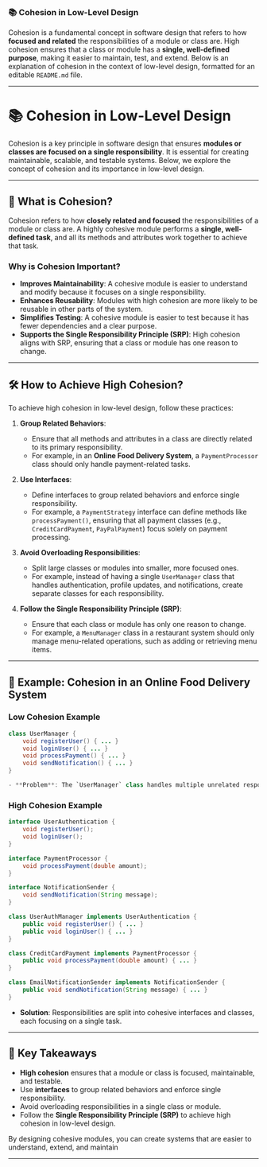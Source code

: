 ### 📚 **Cohesion in Low-Level Design**

Cohesion is a fundamental concept in software design that refers to how **focused and related** the responsibilities of a module or class are. High cohesion ensures that a class or module has a **single, well-defined purpose**, making it easier to maintain, test, and extend. Below is an explanation of cohesion in the context of low-level design, formatted for an editable `README.md` file.

---
# 📚 Cohesion in Low-Level Design

Cohesion is a key principle in software design that ensures **modules or classes are focused on a single responsibility**. It is essential for creating maintainable, scalable, and testable systems. Below, we explore the concept of cohesion and its importance in low-level design.

---

## 🌟 What is Cohesion?

Cohesion refers to how **closely related and focused** the responsibilities of a module or class are. A highly cohesive module performs a **single, well-defined task**, and all its methods and attributes work together to achieve that task.

### **Why is Cohesion Important?**
- **Improves Maintainability**: A cohesive module is easier to understand and modify because it focuses on a single responsibility.
- **Enhances Reusability**: Modules with high cohesion are more likely to be reusable in other parts of the system.
- **Simplifies Testing**: A cohesive module is easier to test because it has fewer dependencies and a clear purpose.
- **Supports the Single Responsibility Principle (SRP)**: High cohesion aligns with SRP, ensuring that a class or module has one reason to change.

---

## 🛠️ How to Achieve High Cohesion?

To achieve high cohesion in low-level design, follow these practices:

1. **Group Related Behaviors**:
   - Ensure that all methods and attributes in a class are directly related to its primary responsibility.
   - For example, in an **Online Food Delivery System**, a `PaymentProcessor` class should only handle payment-related tasks.

2. **Use Interfaces**:
   - Define interfaces to group related behaviors and enforce single responsibility.
   - For example, a `PaymentStrategy` interface can define methods like `processPayment()`, ensuring that all payment classes (e.g., `CreditCardPayment`, `PayPalPayment`) focus solely on payment processing.

3. **Avoid Overloading Responsibilities**:
   - Split large classes or modules into smaller, more focused ones.
   - For example, instead of having a single `UserManager` class that handles authentication, profile updates, and notifications, create separate classes for each responsibility.

4. **Follow the Single Responsibility Principle (SRP)**:
   - Ensure that each class or module has only one reason to change.
   - For example, a `MenuManager` class in a restaurant system should only manage menu-related operations, such as adding or retrieving menu items.

---

## 🚀 Example: Cohesion in an Online Food Delivery System

### **Low Cohesion Example**
```java
class UserManager {
    void registerUser() { ... }
    void loginUser() { ... }
    void processPayment() { ... }
    void sendNotification() { ... }
}

- **Problem**: The `UserManager` class handles multiple unrelated responsibilities, leading to low cohesion.
```

### **High Cohesion Example**
        
```java
interface UserAuthentication {
    void registerUser();
    void loginUser();
}

interface PaymentProcessor {
    void processPayment(double amount);
}

interface NotificationSender {
    void sendNotification(String message);
}

class UserAuthManager implements UserAuthentication {
    public void registerUser() { ... }
    public void loginUser() { ... }
}

class CreditCardPayment implements PaymentProcessor {
    public void processPayment(double amount) { ... }
}

class EmailNotificationSender implements NotificationSender {
    public void sendNotification(String message) { ... }
}
```

- **Solution**: Responsibilities are split into cohesive interfaces and classes, each focusing on a single task.

---

## 🔑 Key Takeaways

- **High cohesion** ensures that a module or class is focused, maintainable, and testable.
- Use **interfaces** to group related behaviors and enforce single responsibility.
- Avoid overloading responsibilities in a single class or module.
- Follow the **Single Responsibility Principle (SRP)** to achieve high cohesion in low-level design.

By designing cohesive modules, you can create systems that are easier to understand, extend, and maintain

---

